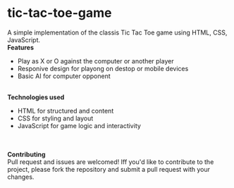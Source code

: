 # tic-tac-toe-game
A simple implementation of the classis Tic Tac Toe game using HTML, CSS, JavaScript.
<br>
<b> Features </b> 
<ul>
  <li>
    Play as X or O against the computer or another player
  </li>
  <li>
    Responive design for playong on destop or mobile devices
  </li>
  <li>
    Basic AI for computer opponent
  </li>
</ul>
<br>
<b> Technologies used</b>
<ul>
  <li>HTML for structured and content</li>
  <li>CSS for styling and layout</li>
  <li>JavaScript for game logic and interactivity</li>
</ul>
<br>
<br>
<b>Contributing</b>
<br>
Pull request and issues are welcomed! Iff you'd like to contribute to the project, please fork the repository and submit a pull request with your changes.
